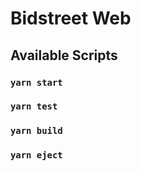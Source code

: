 # Bidstreet Web

## Available Scripts

### `yarn start`

### `yarn test`

### `yarn build`

### `yarn eject`
